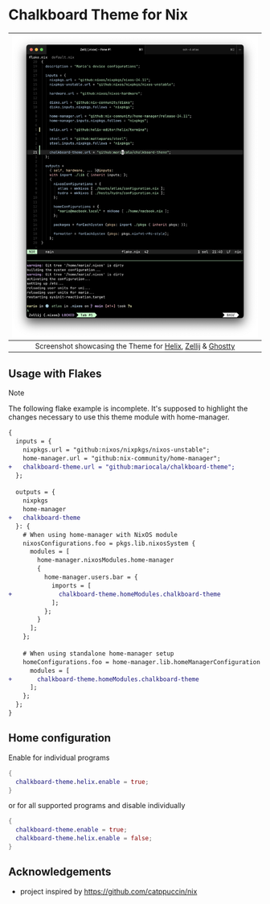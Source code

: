# Chalkboard Theme for Nix


| ![Screenshot](screenshot.png) |
|:--:|
| Screenshot showcasing the Theme for [Helix](https://github.com/helix-editor/helix), [Zellij](https://github.com/zellij-org/zellij) & [Ghostty](https://github.com/ghostty-org/ghostty) |


## Usage with Flakes

> [!NOTE]  
> The following flake example is incomplete. It's supposed to highlight the changes
> necessary to use this theme module with home-manager.

```diff
{
  inputs = {
    nixpkgs.url = "github:nixos/nixpkgs/nixos-unstable";
    home-manager.url = "github:nix-community/home-manager";
+   chalkboard-theme.url = "github:mariocala/chalkboard-theme";
  };

  outputs = {
    nixpkgs
    home-manager
+   chalkboard-theme
  }: {
    # When using home-manager with NixOS module
    nixosConfigurations.foo = pkgs.lib.nixosSystem {
      modules = [
        home-manager.nixosModules.home-manager
        {
          home-manager.users.bar = {
            imports = [
+             chalkboard-theme.homeModules.chalkboard-theme
            ];
          };
        }
      ];
    };

    # When using standalone home-manager setup
    homeConfigurations.foo = home-manager.lib.homeManagerConfiguration {
      modules = [
+       chalkboard-theme.homeModules.chalkboard-theme
      ];
    };
  };
}
```

## Home configuration

Enable for individual programs

```nix
{
  chalkboard-theme.helix.enable = true;
}
```

or for all supported programs and disable individually

```nix
{
  chalkboard-theme.enable = true;
  chalkboard-theme.helix.enable = false;
}
```

## Acknowledgements

- project inspired by https://github.com/catppuccin/nix
